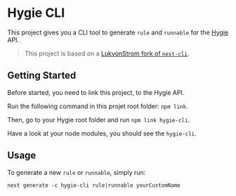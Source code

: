 # Hygie CLI

This project gives you a CLI tool to generate `rule` and `runnable` for the [Hygie](https://github.com/DX-DeveloperExperience/hygie) API.

> This project is based on a [LukvonStrom fork of `nest-cli`](https://github.com/LukvonStrom/nest-cli).

## Getting Started

Before started, you need to link this project, to the Hygie API.

Run the following command in this projet root folder: `npm link`.

Then, go to your Hygie root folder and run `npm link hygie-cli`.

Have a look at your node modules, you should see the `hygie-cli`.

## Usage

To generate a new `rule` or `runnable`, simply run:

```
nest generate -c hygie-cli rule|runnable yourCustomName
```
